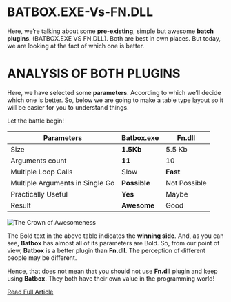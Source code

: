 # BATBOX.EXE-Vs-FN.DLL
Here, we’re talking about some **pre-existing**, simple but awesome **batch plugins**. (BATBOX.EXE VS FN.DLL). Both are best in own places. But today, we are looking at the fact of which one is better. 

# ANALYSIS OF BOTH PLUGINS
Here, we have selected some **parameters**. According to which we’ll decide which one is better. So, below we are going to make a table type layout so it will be easier for you to understand things.

Let the battle begin!

|Parameters                     |Batbox.exe     |Fn.dll      |
|-------------------------------|---------------|------------|
|Size                           |**1.5Kb**      |5.5 Kb      | 
|Arguments count                 |**11**         |10          |
|Multiple Loop Calls            |Slow           |**Fast**    |
|Multiple Arguments in Single Go|**Possible**   |Not Possible|
|Practically Useful             |**Yes**        |Maybe       |
|Result                         |**Awesome**    |Good        |

![The Crown of Awesomeness](https://i0.wp.com/www.thebateam.org/wp-content/uploads/2018/12/12-2-1.jpg?w=600&ssl=1)

The Bold text in the above table indicates the **winning side**. And, as you can see, **Batbox** has almost all of its parameters are Bold. So, from our point of view, **Batbox** is a better plugin than **Fn.dll**. The perception of different people may be different.

Hence, that does not mean that you should not use **Fn.dll** plugin and keep using **Batbox**. They both have their own value in the programming world!

[Read Full Article](https://www.thebateam.org/2020/01/batbox-exe-vs-fn-dll-fight-for-awesomeness/)
